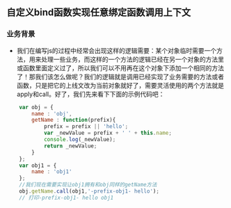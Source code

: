 ## 自定义bind函数实现任意绑定函数调用上下文

### 业务背景

* 我们在编写js的过程中经常会出现这样的逻辑需要：某个对象临时需要一个方法，用来处理一些业务，而这样的一个方法的逻辑已经在另一个对象的方法里或函数里面定义过了，所以我们可以不用再在这个对象下添加一个相同的方法了！那我们该怎么做呢？我们的逻辑就是调用已经实现了业务需要的方法或者函数，只是把它的上线文改为当前对象就好了，需要灵活使用的两个方法就是apply和call。好了，我们先来看下下面的示例代码吧：

```javascript
	var obj = {
		name : 'obj',
		getName : function(prefix){
			prefix = prefix || 'hello';
			var _newValue = prefix + ' ' + this.name;
			console.log(_newValue);
			return _newValue;
		}
	};
	var obj1 = {
		name : 'obj1'
	};
	//我们现在需要实现让obj1拥有和obj同样的getName方法
	obj.getName.call(obj1,'-prefix-obj1- hello');
	// 打印-prefix-obj1- hello obj1
```